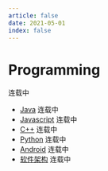 ```yaml
---
article: false
date: 2021-05-01
index: false
---
```


# Programming

连载中

- [Java](java/) 连载中
- [Javascript](javascript/) 连载中
- [C++](cpp/) 连载中
- [Python](python/Standard.html) 连载中
- [Android](android/) 连载中
- [软件架构](arch/) 连载中
